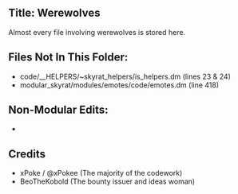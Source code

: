 ## Title: Werewolves

Almost every file involving werewolves is stored here.

## Files Not In This Folder:

- code/\_\_HELPERS/~skyrat_helpers/is_helpers.dm (lines 23 & 24)
- modular_skyrat/modules/emotes/code/emotes.dm (line 418)

## Non-Modular Edits:

-

## Credits

- xPoke / @xPokee (The majority of the codework)
- BeoTheKobold (The bounty issuer and ideas woman)
